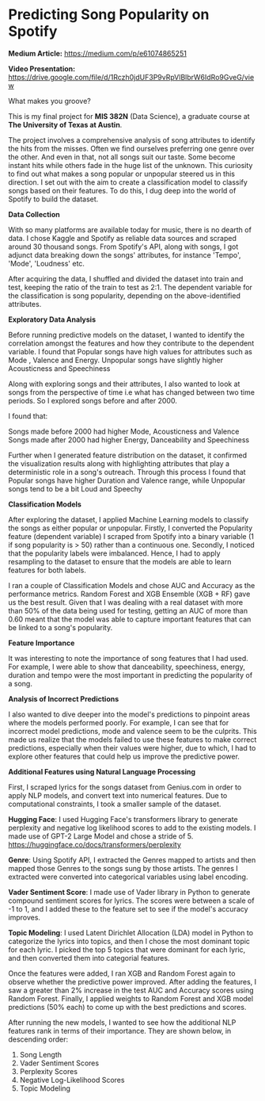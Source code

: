 # Predicting Song Popularity on Spotify

**Medium Article:** https://medium.com/p/e61074865251

**Video Presentation:** https://drive.google.com/file/d/1Rczh0jdUF3P9vRpVlBlbrW6IdRo9GveG/view

What makes you groove?

This is my final project for **MIS 382N** (Data Science), a graduate course at **The University of Texas at Austin**.

The project involves a comprehensive analysis of song attributes to identify the hits from the misses. Often we find ourselves preferring one genre over the other. And even in that, not all songs suit our taste. Some become instant hits while others fade in the huge list of the unknown. This curiosity to find out what makes a song popular or unpopular steered us in this direction. I set out with the aim to create a classification model to classify songs based on their features. To do this, I dug deep into the world of Spotify to build the dataset.

**Data Collection**

With so many platforms are available today for music, there is no dearth of data. I chose Kaggle and Spotify as reliable data sources and scraped around 30 thousand songs. From Spotify's API, along with songs, I got adjunct data breaking down the songs' attributes, for instance 'Tempo', 'Mode', 'Loudness' etc.

After acquiring the data, I shuffled and divided the dataset into train and test, keeping the ratio of the train to test as 2:1. The dependent variable for the classification is song popularity, depending on the above-identified attributes.

**Exploratory Data Analysis**

Before running predictive models on the dataset, I wanted to identify the correlation amongst the features and how they contribute to the dependent variable. I found that Popular songs have high values for attributes such as Mode , Valence and Energy. Unpopular songs have slightly higher Acousticness and Speechiness

Along with exploring songs and their attributes, I also wanted to look at songs from the perspective of time i.e what has changed between two time periods. So I explored songs before and after 2000.

I found that:

Songs made before 2000 had higher Mode, Acousticness and Valence
Songs made after 2000 had higher Energy, Danceability and Speechiness

Further when I generated feature distribution on the dataset, it confirmed the visualization results along with highlighting attributes that play a deterministic role in a song's outreach. Through this process I found that Popular songs have higher Duration and Valence range, while Unpopular songs tend to be a bit Loud and Speechy

**Classification Models**

After exploring the dataset, I applied Machine Learning models to classify the songs as either popular or unpopular. Firstly, I converted the Popularity feature (dependent variable) I scraped from Spotify into a binary variable (1 if song popularity is > 50) rather than a continuous one. Secondly, I noticed that the popularity labels were imbalanced. Hence, I had to apply resampling to the dataset to ensure that the models are able to learn features for both labels.

I ran a couple of Classification Models and chose AUC and Accuracy as the performance metrics. Random Forest and XGB Ensemble (XGB + RF) gave us the best result. Given that I was dealing with a real dataset with more than 50% of the data being used for testing, getting an AUC of more than 0.60 meant that the model was able to capture important features that can be linked to a song's popularity.

**Feature Importance**

It was interesting to note the importance of song features that I had used. For example, I were able to show that danceability, speechiness, energy, duration and tempo were the most important in predicting the popularity of a song.

**Analysis of Incorrect Predictions**

I also wanted to dive deeper into the model's predictions to pinpoint areas where the models performed poorly. For example, I can see that for incorrect model predictions, mode and valence seem to be the culprits. This made us realize that the models failed to use these features to make correct predictions, especially when their values were higher, due to which, I had to explore other features that could help us improve the predictive power.

**Additional Features using Natural Language Processing**

First, I scraped lyrics for the songs dataset from Genius.com in order to apply NLP models, and convert text into numerical features. Due to computational constraints, I took a smaller sample of the dataset.

**Hugging Face**: I used Hugging Face's transformers library to generate perplexity and negative log likelihood scores to add to the existing models. I made use of GPT-2 Large Model and chose a stride of 5. https://huggingface.co/docs/transformers/perplexity

**Genre**: Using Spotify API, I extracted the Genres mapped to artists and then mapped those Genres to the songs sung by those artists. The genres I extracted were converted into categorical variables using label encoding.

**Vader Sentiment Score**: I made use of Vader library in Python to generate compound sentiment scores for lyrics. The scores were between a scale of -1 to 1, and I added these to the feature set to see if the model's accuracy improves.

**Topic Modeling**: I used Latent Dirichlet Allocation (LDA) model in Python to categorize the lyrics into topics, and then I chose the most dominant topic for each lyric. I picked the top 5 topics that were dominant for each lyric, and then converted them into categorial features.

Once the features were added, I ran XGB and Random Forest again to observe whether the predictive power improved. After adding the features, I saw a greater than 2% increase in the test AUC and Accuracy scores using Random Forest. Finally, I applied weights to Random Forest and XGB model predictions (50% each) to come up with the best predictions and scores.

After running the new models, I wanted to see how the additional NLP features rank in terms of their importance. They are shown below, in descending order:

1. Song Length
2. Vader Sentiment Scores
3. Perplexity Scores
4. Negative Log-Likelihood Scores
5. Topic Modeling
